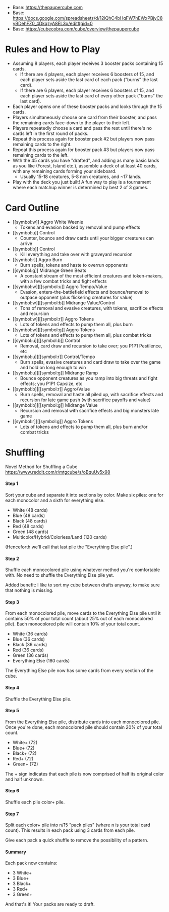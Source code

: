 - Base: https://thepaupercube.com
- Base: https://docs.google.com/spreadsheets/d/12iQhC4bHqFW7hEWxPBjyC8yBDehFZ0_4DkqzyA8EL3o/edit#gid=0
- Base: https://cubecobra.com/cube/overview/thepaupercube

# Rules and How to Play
- Assuming 8 players, each player receives 3 booster packs containing 15 cards.
  - If there are 4 players, each player receives 6 boosters of 15, and each player sets aside the last card of each pack ("burns" the last card).
  - If there are 6 players, each player receives 6 boosters of 15, and each player sets aside the last card of every other pack ("burns" the last card).
- Each player opens one of these booster packs and looks through the 15 cards.
- Players simultaneously choose one card from their booster, and pass the remaining cards face-down to the player to their left.
- Players repeatedly choose a card and pass the rest until there's no cards left in the first round of packs.
- Repeat this process again for booster pack #2 but players now pass remaining cards to the right.
- Repeat this process again for booster pack #3 but players now pass remaining cards to the left.
- With the 45 cards you have "drafted", and adding as many basic lands as you like (Forest, Island etc.), assemble a deck of at least 40 cards, with any remaining cards forming your sideboard.
  - Usually 15-18 creatures, 5-8 non creatures, and ~17 lands.
- Play with the deck you just built! A fun way to play is a tournament where each matchup winner is determined by best 2 of 3 games.

# Card Outline
- [[symbol:w]] Aggro White Weenie
  - Tokens and evasion backed by removal and pump effects
- [[symbol:u]] Control
  - Counter, bounce and draw cards until your bigger creatures can arrive
- [[symbol:b]] Control
  - Kill everything and take over with graveyard recursion
- [[symbol:r]] Aggro Burn
  - Burn spells, tokens and haste to overrun opponents
- [[symbol:g]] Midrange Green Beats
  - A constant stream of the most efficient creatures and token-makers, with a few combat tricks and fight effects
- [[symbol:w]][[symbol:u]] Aggro Tempo/Value
  - Evasion, enters-the-battlefield effects and bounce/removal to outpace opponent (plus flickering creatures for value)
- [[symbol:w]][[symbol:b]] Midrange Value/Control
  - Tons of removal and evasive creatures, with tokens, sacrifice effects and recursion
- [[symbol:w]][[symbol:r]] Aggro Tokens
  - Lots of tokens and effects to pump them all, plus burn
- [[symbol:w]][[symbol:g]] Aggro Tokens
  - Lots of tokens and effects to pump them all, plus combat tricks
- [[symbol:u]][[symbol:b]] Control
  - Removal, card draw and recursion to take over; you P1P1 Pestilence, etc
- [[symbol:u]][[symbol:r]] Control/Tempo
  - Burn spells, evasive creatures and card draw to take over the game and hold on long enough to win
- [[symbol:u]][[symbol:g]] Midrange Ramp
  - Bounce opponent creatures as you ramp into big threats and fight effects; you P1P1 Capsize, etc
- [[symbol:b]][[symbol:r]] Aggro/Value
  - Burn spells, removal and haste all piled up, with sacrifice effects and recursion for late game push (with sacrifice payoffs and value)
- [[symbol:b]][[symbol:g]] Midrange Value
  - Recursion and removal with sacrifice effects and big monsters late game
- [[symbol:r]][[symbol:g]] Aggro Tokens
  - Lots of tokens and effects to pump them all, plus burn and/or combat tricks


# Shuffling 
Novel Method for Shuffling a Cube
https://www.reddit.com/r/mtgcube/s/oBquUy5x98

#### Step 1
Sort your cube and separate it into sections by color. Make six piles: one for each monocolor and a sixth for everything else.

- White (48 cards)
- Blue (48 cards)
- Black (48 cards)
- Red (48 cards)
- Green (48 cards)
- Multicolor/Hybrid/Colorless/Land (120 cards)

(Henceforth we'll call that last pile the "Everything Else pile".)

#### Step 2
Shuffle each monocolored pile using whatever method you're comfortable with. No need to shuffle the Everything Else pile yet.

Added benefit: I like to sort my cube between drafts anyway, to make sure that nothing is missing.

#### Step 3
From each monocolored pile, move cards to the Everything Else pile until it contains 50% of your total count (about 25% out of each monocolored pile). Each monocolored pile will contain 10% of your total count.

- White (36 cards)
- Blue (36 cards)
- Black (36 cards)
- Red (36 cards)
- Green (36 cards)
- Everything Else (180 cards)

The Everything Else pile now has some cards from every section of the cube. 

#### Step 4
Shuffle the Everything Else pile.

#### Step 5
From the Everything Else pile, distribute cards into each monocolored pile. Once you're done, each monocolored pile should contain 20% of your total count.

- White+ (72)
- Blue+ (72)
- Black+ (72)
- Red+ (72)
- Green+ (72)

The + sign indicates that each pile is now comprised of half its original color and half unknown.

#### Step 6
Shuffle each pile color+ pile.

#### Step 7
Split each color+ pile into n/15 "pack piles" (where n is your total card count). This results in each pack using 3 cards from each pile.

Give each pack a quick shuffle to remove the possibility of a pattern.

#### Summary
Each pack now contains:

- 3 White+
- 3 Blue+
- 3 Black+
- 3 Red+
- 3 Green+

And that's it! Your packs are ready to draft. 
